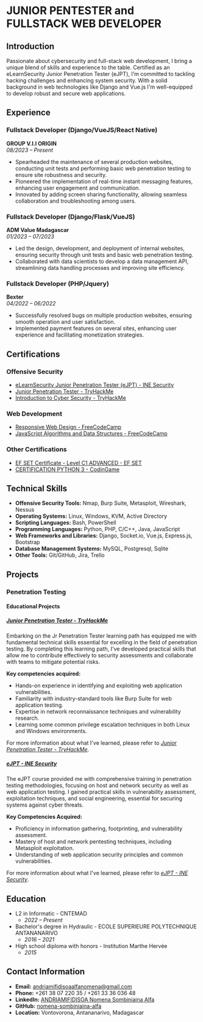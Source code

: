# JUNIOR PENTESTER and FULLSTACK WEB DEVELOPER
  
## Introduction
Passionate about cybersecurity and full-stack web development, I bring a unique blend of skills and experience to the table. Certified as an eLearnSecurity Junior Penetration Tester (eJPT), I'm committed to tackling hacking challenges and enhancing system security. With a solid background in web technologies like Django and Vue.js I'm well-equipped to develop robust and secure web applications.



## Experience
### Fullstack Developer (Django/VueJS/React Native)
**GROUP V.I.I ORIGIN**  
*08/2023 – Present*  
- Spearheaded the maintenance of several production websites, conducting unit tests and performing basic web penetration testing to ensure site robustness and security.
- Pioneered the implementation of real-time instant messaging features, enhancing user engagement and communication.
- Innovated by adding screen sharing functionality, allowing seamless collaboration and troubleshooting among users.
### Fullstack Developer (Django/Flask/VueJS)
**ADM Value Madagascar**  
*01/2023 – 07/2023*  
- Led the design, development, and deployment of internal websites, ensuring security through unit tests and basic web penetration testing.
- Collaborated with data scientists to develop a data management API, streamlining data handling processes and improving site efficiency.

### Fullstack Developer (PHP/Jquery)
**Bexter**  
*04/2022 – 06/2022*  
- Successfully resolved bugs on multiple production websites, ensuring smooth operation and user satisfaction.
- Implemented payment features on several sites, enhancing user experience and facilitating monetization strategies.



## Certifications
### Offensive Security
- [eLearnSecurity Junior Penetration Tester (eJPT) - INE Security](https://certs.ine.com/a9e15f6f-6d03-4efb-bbe9-aff8a68d4fd7)
- [Junior Penetration Tester - TryHackMe](https://tryhackme-certificates.s3-eu-west-1.amazonaws.com/THM-SZYPBPZ9XS.png)
- [Introduction to Cyber Security - TryHackMe](https://tryhackme-certificates.s3-eu-west-1.amazonaws.com/THM-JTDXXOISU4.png)

### Web Development
- [Responsive Web Design - FreeCodeCamp](https://www.freecodecamp.org/certification/fcc1880178c-deea-4af8-8113-62e7ec0fa5ef/responsive-web-design)
- [JavaScript Algorithms and Data Structures - FreeCodeCamp](https://www.freecodecamp.org/certification/fcc1880178c-deea-4af8-8113-62e7ec0fa5ef/javascript-algorithms-and-data-structures)

### Other Certifications
- [EF SET Certificate - Level C1 ADVANCED - EF SET](https://cert.efset.org/KVM6eu)
- [CERTIFICATION PYTHON 3 - CodinGame](https://www.codingame.com/certification/bTRPVnwxFmkPapCc5oV7Fg)



## Technical Skills
- **Offensive Security Tools:** Nmap, Burp Suite, Metasploit, Wireshark, Nessus
- **Operating Systems:** Linux, Windows, KVM, Active Directory
- **Scripting Languages:** Bash, PowerShell
- **Programming Languages:** Python, PHP, C/C++, Java, JavaScript
- **Web Frameworks and Libraries:** Django, Socket.io, Vue.js, Express.js, Bootstrap
- **Database Management Systems:** MySQL, Postgresql, Sqlite
- **Other Tools:** Git/GitHub, Jira, Trello



## Projects
### Penetration Testing
#### Educational Projects
##### [Junior Penetration Tester - TryHackMe](projects/penetration_pesting/Educational/jr_pentester.md)

Embarking on the Jr Penetration Tester learning path has equipped me with fundamental technical skills essential for excelling in the field of penetration testing. By completing this learning path, I've developed practical skills that allow me to contribute effectively to security assessments and collaborate with teams to mitigate potential risks.

**Key competencies acquired:**

- Hands-on experience in identifying and exploiting web application vulnerabilities.
- Familiarity with industry-standard tools like Burp Suite for web application testing.
- Expertise in network reconnaissance techniques and vulnerability research.
- Learning some common privilege escalation techniques in both Linux and Windows environments.

For more information about what I've learned, please refer to [*Junior Penetration Tester - TryHackMe*](projects/penetration_pesting/Educational/jr_pentester.md).



##### [eJPT - INE Security](projects/penetration_pesting/Educational/ejpt.md)

The eJPT course provided me with comprehensive training in penetration testing methodologies, focusing on host and network security as well as web application testing. I gained practical skills in vulnerability assessment, exploitation techniques, and social engineering, essential for securing systems against cyber threats.

**Key Competencies Acquired:**

- Proficiency in information gathering, footprinting, and vulnerability assessment.
- Mastery of host and network pentesting techniques, including Metasploit exploitation.
- Understanding of web application security principles and common vulnerabilities.

For more information about what I've learned, please refer to [*eJPT - INE Security*](projects/penetration_pesting/Educational/ejpt.md).



## Education
- L2 in Informatic - CNTEMAD
    - *2022 – Present*
- Bachelor's degree in Hydraulic - ECOLE SUPERIEURE POLYTECHNIQUE ANTANANARIVO
    - *2016 – 2021*
- High school diploma with honors - Institution Marthe Hervée
    - *2015*



## Contact Information
- **Email:** andriamifidisoaalfanomena@gmail.com
- **Phone:** +261 38 07 220 35 / +261 33 36 036 48
- **LinkedIn:** [ANDRIAMIFIDISOA Nomena Sombiniaina Alfa](https://www.linkedin.com/in/nomena-sombiniaina-alfa-andriamifidisoa-1b132625b/)
- **GitHub:** [nomena-sombiniaina-alfa](https://github.com/nomena-sombiniaina-alfa)
- **Location:** Vontovorona, Antananarivo, Madagascar


